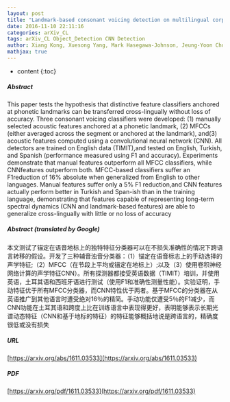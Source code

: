 ```yaml
---
layout: post
title: "Landmark-based consonant voicing detection on multilingual corpora"
date: 2016-11-10 22:11:16
categories: arXiv_CL
tags: arXiv_CL Object_Detection CNN Detection
author: Xiang Kong, Xuesong Yang, Mark Hasegawa-Johnson, Jeung-Yoon Choi, Stefanie Shattuck-Hufnagel
mathjax: true
---
```


* content
{:toc}

##### Abstract
This paper tests the hypothesis that distinctive feature classifiers anchored at phonetic landmarks can be transferred cross-lingually without loss of accuracy. Three consonant voicing classifiers were developed: (1) manually selected acoustic features anchored at a phonetic landmark, (2) MFCCs (either averaged across the segment or anchored at the landmark), and(3) acoustic features computed using a convolutional neural network (CNN). All detectors are trained on English data (TIMIT),and tested on English, Turkish, and Spanish (performance measured using F1 and accuracy). Experiments demonstrate that manual features outperform all MFCC classifiers, while CNNfeatures outperform both. MFCC-based classifiers suffer an F1reduction of 16% absolute when generalized from English to other languages. Manual features suffer only a 5% F1 reduction,and CNN features actually perform better in Turkish and Span-ish than in the training language, demonstrating that features capable of representing long-term spectral dynamics (CNN and landmark-based features) are able to generalize cross-lingually with little or no loss of accuracy

##### Abstract (translated by Google)
本文测试了锚定在语音地标上的独特特征分类器可以在不损失准确性的情况下跨语言转移的假设。开发了三种辅音浊音分类器：（1）锚定在语音标志上的手动选择的声学特征;（2）MFCC（在节段上平均或锚定在地标上）;以及（3）使用卷积神经网络计算的声学特征CNN）。所有探测器都接受英语数据（TIMIT）培训，并使用英语，土耳其语和西班牙语进行测试（使用F1和准确性测量性能）。实验证明，手动特征优于所有MFCC分类器，而CNN特性优于两者。基于MFCC的分类器在从英语推广到其他语言时遭受绝对16％的精简。手动功能仅遭受5％的F1减少，而CNN功能在土耳其语和跨度上比在训练语言中表现得更好，表明能够表示长期光谱动态特征（CNN和基于地标的特征）的特征能够概括地说是跨语言的，精确度很低或没有损失

##### URL
[https://arxiv.org/abs/1611.03533](https://arxiv.org/abs/1611.03533)

##### PDF
[https://arxiv.org/pdf/1611.03533](https://arxiv.org/pdf/1611.03533)

